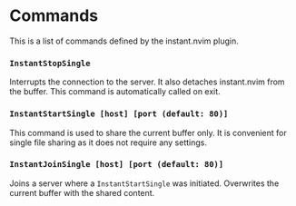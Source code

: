 Commands 
========

This is a list of commands defined by the instant.nvim plugin.

### `InstantStopSingle`

Interrupts the connection to the server. It also detaches instant.nvim from the buffer. This command is automatically called on exit.

### `InstantStartSingle [host] [port (default: 80)]`

This command is used to share the current buffer only. It is convenient for single file sharing as it does not require any settings.

### `InstantJoinSingle [host] [port (default: 80)]`

Joins a server where a `InstantStartSingle` was initiated. Overwrites the current buffer with the shared content.
